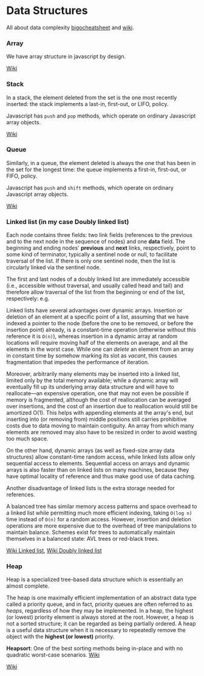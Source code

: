 # Data Structures

All about data complexity [bigocheatsheet](https://www.bigocheatsheet.com/) and [wiki](https://en.wikipedia.org/wiki/Search_data_structure#Asymptotic_amortized_worst-case_analysis).

### Array

We have array structure in javascript by design.

[Wiki](https://en.wikipedia.org/wiki/Array_data_structure)

### Stack

In a stack, the element deleted from the set is the one most recently inserted: the stack implements a last-in, first-out, or LIFO, policy.

Javascript has `push` and `pop` methods, which operate on ordinary Javascript array objects.

[Wiki](<https://en.wikipedia.org/wiki/Stack_(abstract_data_type)>)

### Queue

Similarly, in a queue, the element deleted is always the one that has been in the set for the longest time: the queue implements a first-in, first-out, or FIFO, policy.

Javascript has `push` and `shift` methods, which operate on ordinary Javascript array objects.

[Wiki](<https://en.wikipedia.org/wiki/Queue_(abstract_data_type)>)

### Linked list (in my case Doubly linked list)

Each node contains three fields: two link fields (references to the previous and to the next node in the sequence of nodes) and one **data** field. The beginning and ending nodes' **previous** and **next** links, respectively, point to some kind of terminator, typically a sentinel node or null, to facilitate traversal of the list. If there is only one sentinel node, then the list is circularly linked via the sentinel node.

The first and last nodes of a doubly linked list are immediately accessible (i.e., accessible without traversal, and usually called head and tail) and therefore allow traversal of the list from the beginning or end of the list, respectively: e.g.

Linked lists have several advantages over dynamic arrays. Insertion or deletion of an element at a specific point of a list, assuming that we have indexed a pointer to the node (before the one to be removed, or before the insertion point) already, is a constant-time operation (otherwise without this reference it is `O(n)`), whereas insertion in a dynamic array at random locations will require moving half of the elements on average, and all the elements in the worst case. While one can _delete_ an element from an array in constant time by somehow marking its slot as _vacant_, this causes fragmentation that impedes the performance of iteration.

Moreover, arbitrarily many elements may be inserted into a linked list, limited only by the total memory available; while a dynamic array will eventually fill up its underlying array data structure and will have to reallocate—an expensive operation, one that may not even be possible if memory is fragmented, although the cost of reallocation can be averaged over insertions, and the cost of an insertion due to reallocation would still be amortized O(1). This helps with appending elements at the array's end, but inserting into (or removing from) middle positions still carries prohibitive costs due to data moving to maintain contiguity. An array from which many elements are removed may also have to be resized in order to avoid wasting too much space.

On the other hand, dynamic arrays (as well as fixed-size array data structures) allow constant-time random access, while linked lists allow only sequential access to elements. Sequential access on arrays and dynamic arrays is also faster than on linked lists on many machines, because they have optimal locality of reference and thus make good use of data caching.

Another disadvantage of linked lists is the extra storage needed for references.

A balanced tree has similar memory access patterns and space overhead to a linked list while permitting much more efficient indexing, taking `O(log n)` time instead of `O(n)` for a random access. However, insertion and deletion operations are more expensive due to the overhead of tree manipulations to maintain balance. Schemes exist for trees to automatically maintain themselves in a balanced state: AVL trees or red-black trees.

[Wiki Linked list](https://en.wikipedia.org/wiki/Linked_list), [Wiki Doubly linked list](https://en.wikipedia.org/wiki/Doubly_linked_list)

### Heap

Heap is a specialized tree-based data structure which is essentially an almost complete.

The heap is one maximally efficient implementation of an abstract data type called a priority queue, and in fact, priority queues are often referred to as _heaps_, regardless of how they may be implemented. In a heap, the highest (or lowest) priority element is always stored at the root. However, a heap is not a sorted structure; it can be regarded as being partially ordered. A heap is a useful data structure when it is necessary to repeatedly remove the object with the **highest (or lowest)** priority.

**Heapsort**: One of the best sorting methods being in-place and with no quadratic worst-case scenarios. [Wiki](https://en.wikipedia.org/wiki/Heapsort)

[Wiki](<https://en.wikipedia.org/wiki/Heap_(data_structure)>)
